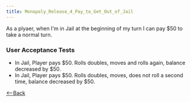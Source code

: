 ```yaml
---
title: Monopoly_Release_4_Pay_to_Get_Out_of_Jail
---
```

As a plyaer, when I'm in Jail at the beginning of my turn I can pay $50 to take a normal turn.

### User Acceptance Tests
* In Jail, Player pays $50. Rolls doubles, moves and rolls again, balance decreased by $50.
* In Jail, Player pays $50. Rolls doubles, moves, does not roll a second time, balance decreased by $50.

[<--Back](Monopoly_Release_4_User_Stories)